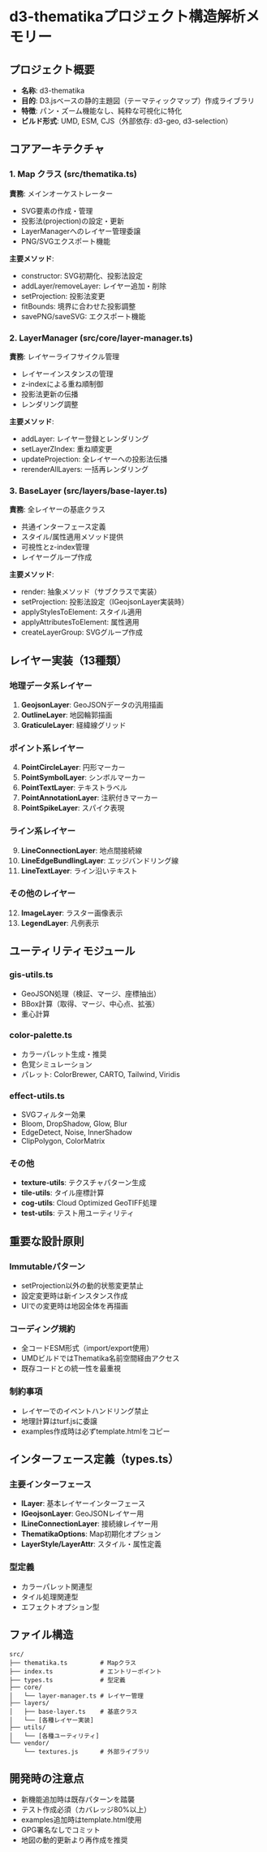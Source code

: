 # d3-thematikaプロジェクト構造解析メモリー

## プロジェクト概要
- **名称**: d3-thematika
- **目的**: D3.jsベースの静的主題図（テーマティックマップ）作成ライブラリ
- **特徴**: パン・ズーム機能なし、純粋な可視化に特化
- **ビルド形式**: UMD, ESM, CJS（外部依存: d3-geo, d3-selection）

## コアアーキテクチャ

### 1. Map クラス (src/thematika.ts)
**責務**: メインオーケストレーター
- SVG要素の作成・管理
- 投影法(projection)の設定・更新
- LayerManagerへのレイヤー管理委譲
- PNG/SVGエクスポート機能

**主要メソッド**:
- constructor: SVG初期化、投影法設定
- addLayer/removeLayer: レイヤー追加・削除
- setProjection: 投影法変更
- fitBounds: 境界に合わせた投影調整
- savePNG/saveSVG: エクスポート機能

### 2. LayerManager (src/core/layer-manager.ts)
**責務**: レイヤーライフサイクル管理
- レイヤーインスタンスの管理
- z-indexによる重ね順制御
- 投影法更新の伝播
- レンダリング調整

**主要メソッド**:
- addLayer: レイヤー登録とレンダリング
- setLayerZIndex: 重ね順変更
- updateProjection: 全レイヤーへの投影法伝播
- rerenderAllLayers: 一括再レンダリング

### 3. BaseLayer (src/layers/base-layer.ts)
**責務**: 全レイヤーの基底クラス
- 共通インターフェース定義
- スタイル/属性適用メソッド提供
- 可視性とz-index管理
- レイヤーグループ作成

**主要メソッド**:
- render: 抽象メソッド（サブクラスで実装）
- setProjection: 投影法設定（IGeojsonLayer実装時）
- applyStylesToElement: スタイル適用
- applyAttributesToElement: 属性適用
- createLayerGroup: SVGグループ作成

## レイヤー実装（13種類）

### 地理データ系レイヤー
1. **GeojsonLayer**: GeoJSONデータの汎用描画
2. **OutlineLayer**: 地図輪郭描画
3. **GraticuleLayer**: 経緯線グリッド

### ポイント系レイヤー
4. **PointCircleLayer**: 円形マーカー
5. **PointSymbolLayer**: シンボルマーカー
6. **PointTextLayer**: テキストラベル
7. **PointAnnotationLayer**: 注釈付きマーカー
8. **PointSpikeLayer**: スパイク表現

### ライン系レイヤー
9. **LineConnectionLayer**: 地点間接続線
10. **LineEdgeBundlingLayer**: エッジバンドリング線
11. **LineTextLayer**: ライン沿いテキスト

### その他のレイヤー
12. **ImageLayer**: ラスター画像表示
13. **LegendLayer**: 凡例表示

## ユーティリティモジュール

### gis-utils.ts
- GeoJSON処理（検証、マージ、座標抽出）
- BBox計算（取得、マージ、中心点、拡張）
- 重心計算

### color-palette.ts
- カラーパレット生成・推奨
- 色覚シミュレーション
- パレット: ColorBrewer, CARTO, Tailwind, Viridis

### effect-utils.ts
- SVGフィルター効果
- Bloom, DropShadow, Glow, Blur
- EdgeDetect, Noise, InnerShadow
- ClipPolygon, ColorMatrix

### その他
- **texture-utils**: テクスチャパターン生成
- **tile-utils**: タイル座標計算
- **cog-utils**: Cloud Optimized GeoTIFF処理
- **test-utils**: テスト用ユーティリティ

## 重要な設計原則

### Immutableパターン
- setProjection以外の動的状態変更禁止
- 設定変更時は新インスタンス作成
- UIでの変更時は地図全体を再描画

### コーディング規約
- 全コードESM形式（import/export使用）
- UMDビルドではThematika名前空間経由アクセス
- 既存コードとの統一性を最重視

### 制約事項
- レイヤーでのイベントハンドリング禁止
- 地理計算はturf.jsに委譲
- examples作成時は必ずtemplate.htmlをコピー

## インターフェース定義（types.ts）

### 主要インターフェース
- **ILayer**: 基本レイヤーインターフェース
- **IGeojsonLayer**: GeoJSONレイヤー用
- **ILineConnectionLayer**: 接続線レイヤー用
- **ThematikaOptions**: Map初期化オプション
- **LayerStyle/LayerAttr**: スタイル・属性定義

### 型定義
- カラーパレット関連型
- タイル処理関連型
- エフェクトオプション型

## ファイル構造
```
src/
├── thematika.ts         # Mapクラス
├── index.ts             # エントリーポイント
├── types.ts             # 型定義
├── core/
│   └── layer-manager.ts # レイヤー管理
├── layers/
│   ├── base-layer.ts    # 基底クラス
│   └── [各種レイヤー実装]
├── utils/
│   └── [各種ユーティリティ]
└── vendor/
    └── textures.js      # 外部ライブラリ
```

## 開発時の注意点
- 新機能追加時は既存パターンを踏襲
- テスト作成必須（カバレッジ80%以上）
- examples追加時はtemplate.html使用
- GPG署名なしでコミット
- 地図の動的更新より再作成を推奨
